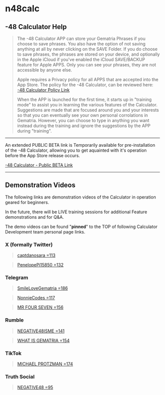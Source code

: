 # n48calc

## -48 Calculator Help

> The -48 Calculator APP can store your Gematria Phrases if you choose to save phrases. You also have the option of not saving anything at all by never clicking on the SAVE Folder. If you do choose to save phrases, the phrases are stored on your device, and optionally in the Apple iCloud if you've enabled the iCloud SAVE/BACKUP feature for Apple APPS. Only you can see your phrases, they are not accessible by anyone else.
>
> Apple requires a Privacy policy for all APPS that are accepted into the App Store. The policy for the -48 Calculator, can be reviewed here: <a href='https://n48calculator.github.io/policy/' target='_blank'>-48 Calculator Policy Link</a>
>
> When the APP is launched for the first time, it starts up in "training mode" to assist you in learning the various features of the Calculator. Suggestions are made that are focused around you and your interests so that you can eventually see your own personal corrolations in Gematria. However, you can choose to type in anything you want instead during the training and ignore the suggestions by the APP during "training".

---

An extended PUBLIC BETA link is Temporarily available for pre-installation of the -48 Calculator, allowing you to get aquainted with it's operation before the App Store release occurs.

<a href='https://testflight.apple.com/join/DF8XcDdJ' target='_blank'>-48 Calculator - Public BETA Link</a>

---

## Demonstration Videos

The following links are demonstration videos of the Calculator in operation geared for beginners. 

In the future, there will be LIVE training sessions for additional Feature demonstrations and for Q&A.

The demo videos can be found "**pinned**" to the TOP of following Calculator Development team personal page links.

### X (formally Twitter)
> <a href='https://x.com/captdanosara' target='_blank'>captdanosara =113</a>

> <a href='https://x.com/PenelopePi15850' target='_blank'>PenelopePi15850 =132</a>

### Telegram
> <a href='https://t.me/SmileLoveGematria/' target='_blank'>SmileLoveGematria =186</a>

> <a href='https://t.me/NonnieCodes/' target='_blank'>NonnieCodes =117</a>

> <a href='https://t.me/MRFOURSEVEN156/' target='_blank'>MR FOUR SEVEN =156</a>

### Rumble
> <a href='https://rumble.com/user/NEGATIVE48ISME' target='_blank'>NEGATIVE48ISME =141</a>

> <a href='https://rumble.com/v6w8czg--48-calculator-demo.html' target='_blank'>WHAT IS GEMATRIA =154</a>

### TikTok
> <a href='https://www.tiktok.com/@michaelprotzman' target='_blank'>MICHAEL PROTZMAN =174</a>

### Truth Social
> <a href='https://truthsocial.com/@Negative48' target='_blank'>NEGATIVE48 =95</a>
